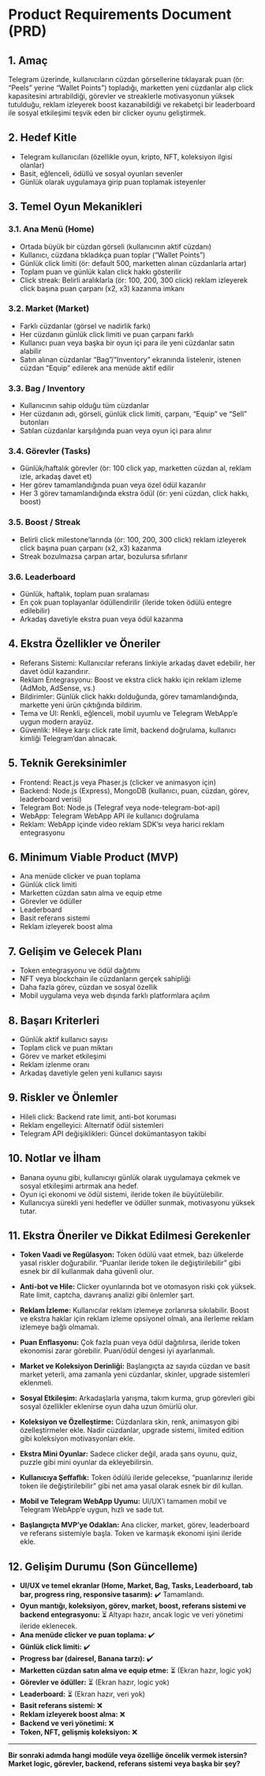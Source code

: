 # Product Requirements Document (PRD)

## 1. Amaç
Telegram üzerinde, kullanıcıların cüzdan görsellerine tıklayarak puan (ör: “Peels” yerine “Wallet Points”) topladığı, marketten yeni cüzdanlar alıp click kapasitesini artırabildiği, görevler ve streaklerle motivasyonun yüksek tutulduğu, reklam izleyerek boost kazanabildiği ve rekabetçi bir leaderboard ile sosyal etkileşimi teşvik eden bir clicker oyunu geliştirmek.

## 2. Hedef Kitle
- Telegram kullanıcıları (özellikle oyun, kripto, NFT, koleksiyon ilgisi olanlar)
- Basit, eğlenceli, ödüllü ve sosyal oyunları sevenler
- Günlük olarak uygulamaya girip puan toplamak isteyenler

## 3. Temel Oyun Mekanikleri
### 3.1. Ana Menü (Home)
- Ortada büyük bir cüzdan görseli (kullanıcının aktif cüzdanı)
- Kullanıcı, cüzdana tıkladıkça puan toplar (“Wallet Points”)
- Günlük click limiti (ör: default 500, marketten alınan cüzdanlarla artar)
- Toplam puan ve günlük kalan click hakkı gösterilir
- Click streak: Belirli aralıklarla (ör: 100, 200, 300 click) reklam izleyerek click başına puan çarpanı (x2, x3) kazanma imkanı

### 3.2. Market (Market)
- Farklı cüzdanlar (görsel ve nadirlik farkı)
- Her cüzdanın günlük click limiti ve puan çarpanı farklı
- Kullanıcı puan veya başka bir oyun içi para ile yeni cüzdanlar satın alabilir
- Satın alınan cüzdanlar “Bag”/“Inventory” ekranında listelenir, istenen cüzdan “Equip” edilerek ana menüde aktif edilir

### 3.3. Bag / Inventory
- Kullanıcının sahip olduğu tüm cüzdanlar
- Her cüzdanın adı, görseli, günlük click limiti, çarpanı, “Equip” ve “Sell” butonları
- Satılan cüzdanlar karşılığında puan veya oyun içi para alınır

### 3.4. Görevler (Tasks)
- Günlük/haftalık görevler (ör: 100 click yap, marketten cüzdan al, reklam izle, arkadaş davet et)
- Her görev tamamlandığında puan veya özel ödül kazanılır
- Her 3 görev tamamlandığında ekstra ödül (ör: yeni cüzdan, click hakkı, boost)

### 3.5. Boost / Streak
- Belirli click milestone’larında (ör: 100, 200, 300 click) reklam izleyerek click başına puan çarpanı (x2, x3) kazanma
- Streak bozulmazsa çarpan artar, bozulursa sıfırlanır

### 3.6. Leaderboard
- Günlük, haftalık, toplam puan sıralaması
- En çok puan toplayanlar ödüllendirilir (ileride token ödülü entegre edilebilir)
- Arkadaş davetiyle ekstra puan veya ödül kazanma

## 4. Ekstra Özellikler ve Öneriler
- Referans Sistemi: Kullanıcılar referans linkiyle arkadaş davet edebilir, her davet ödül kazandırır.
- Reklam Entegrasyonu: Boost ve ekstra click hakkı için reklam izleme (AdMob, AdSense, vs.)
- Bildirimler: Günlük click hakkı dolduğunda, görev tamamlandığında, markette yeni ürün çıktığında bildirim.
- Tema ve UI: Renkli, eğlenceli, mobil uyumlu ve Telegram WebApp’e uygun modern arayüz.
- Güvenlik: Hileye karşı click rate limit, backend doğrulama, kullanıcı kimliği Telegram’dan alınacak.

## 5. Teknik Gereksinimler
- Frontend: React.js veya Phaser.js (clicker ve animasyon için)
- Backend: Node.js (Express), MongoDB (kullanıcı, puan, cüzdan, görev, leaderboard verisi)
- Telegram Bot: Node.js (Telegraf veya node-telegram-bot-api)
- WebApp: Telegram WebApp API ile kullanıcı doğrulama
- Reklam: WebApp içinde video reklam SDK’sı veya harici reklam entegrasyonu

## 6. Minimum Viable Product (MVP)
- Ana menüde clicker ve puan toplama
- Günlük click limiti
- Marketten cüzdan satın alma ve equip etme
- Görevler ve ödüller
- Leaderboard
- Basit referans sistemi
- Reklam izleyerek boost alma

## 7. Gelişim ve Gelecek Planı
- Token entegrasyonu ve ödül dağıtımı
- NFT veya blockchain ile cüzdanların gerçek sahipliği
- Daha fazla görev, cüzdan ve sosyal özellik
- Mobil uygulama veya web dışında farklı platformlara açılım

## 8. Başarı Kriterleri
- Günlük aktif kullanıcı sayısı
- Toplam click ve puan miktarı
- Görev ve market etkileşimi
- Reklam izlenme oranı
- Arkadaş davetiyle gelen yeni kullanıcı sayısı

## 9. Riskler ve Önlemler
- Hileli click: Backend rate limit, anti-bot koruması
- Reklam engelleyici: Alternatif ödül sistemleri
- Telegram API değişiklikleri: Güncel dokümantasyon takibi

## 10. Notlar ve İlham
- Banana oyunu gibi, kullanıcıyı günlük olarak uygulamaya çekmek ve sosyal etkileşimi artırmak ana hedef.
- Oyun içi ekonomi ve ödül sistemi, ileride token ile büyütülebilir.
- Kullanıcıya sürekli yeni hedefler ve ödüller sunmak, motivasyonu yüksek tutar. 

## 11. Ekstra Öneriler ve Dikkat Edilmesi Gerekenler

- **Token Vaadi ve Regülasyon:**  Token ödülü vaat etmek, bazı ülkelerde yasal riskler doğurabilir. “Puanlar ileride token ile değiştirilebilir” gibi esnek bir dil kullanmak daha güvenli olur.

- **Anti-bot ve Hile:**  Clicker oyunlarında bot ve otomasyon riski çok yüksek. Rate limit, captcha, davranış analizi gibi önlemler şart.

- **Reklam İzleme:**  Kullanıcılar reklam izlemeye zorlanırsa sıkılabilir. Boost ve ekstra haklar için reklam izleme opsiyonel olmalı, ana ilerleme reklam izlemeye bağlı olmamalı.

- **Puan Enflasyonu:**  Çok fazla puan veya ödül dağıtılırsa, ileride token ekonomisi zarar görebilir. Puan/ödül dengesi iyi ayarlanmalı.

- **Market ve Koleksiyon Derinliği:**  Başlangıçta az sayıda cüzdan ve basit market yeterli, ama zamanla yeni cüzdanlar, skinler, upgrade sistemleri eklenmeli.

- **Sosyal Etkileşim:**  Arkadaşlarla yarışma, takım kurma, grup görevleri gibi sosyal özellikler eklenirse oyun daha uzun ömürlü olur.

- **Koleksiyon ve Özelleştirme:**  Cüzdanlara skin, renk, animasyon gibi özelleştirmeler ekle. Nadir cüzdanlar, upgrade sistemi, limited edition gibi koleksiyon motivasyonları ekle.

- **Ekstra Mini Oyunlar:**  Sadece clicker değil, arada şans oyunu, quiz, puzzle gibi mini oyunlar da ekleyebilirsin.

- **Kullanıcıya Şeffaflık:**  Token ödülü ileride gelecekse, “puanlarınız ileride token ile değiştirilebilir” gibi net ama yasal olarak esnek bir dil kullan.

- **Mobil ve Telegram WebApp Uyumu:**  UI/UX’i tamamen mobil ve Telegram WebApp’e uygun, hızlı ve sade tut.

- **Başlangıçta MVP’ye Odaklan:**  Ana clicker, market, görev, leaderboard ve referans sistemiyle başla. Token ve karmaşık ekonomi işini ileride ekle. 

## 12. Gelişim Durumu (Son Güncelleme)

- **UI/UX ve temel ekranlar (Home, Market, Bag, Tasks, Leaderboard, tab bar, progress ring, responsive tasarım):** ✔️ Tamamlandı.
- **Oyun mantığı, koleksiyon, görev, market, boost, referans sistemi ve backend entegrasyonu:** ⏳ Altyapı hazır, ancak logic ve veri yönetimi ileride eklenecek.
- **Ana menüde clicker ve puan toplama:** ✔️
- **Günlük click limiti:** ✔️
- **Progress bar (dairesel, Banana tarzı):** ✔️
- **Marketten cüzdan satın alma ve equip etme:** ⏳ (Ekran hazır, logic yok)
- **Görevler ve ödüller:** ⏳ (Ekran hazır, logic yok)
- **Leaderboard:** ⏳ (Ekran hazır, veri yok)
- **Basit referans sistemi:** ❌
- **Reklam izleyerek boost alma:** ❌
- **Backend ve veri yönetimi:** ❌
- **Token, NFT, gelişmiş koleksiyon:** ❌

---

**Bir sonraki adımda hangi modüle veya özelliğe öncelik vermek istersin?  
Market logic, görevler, backend, referans sistemi veya başka bir şey?** 